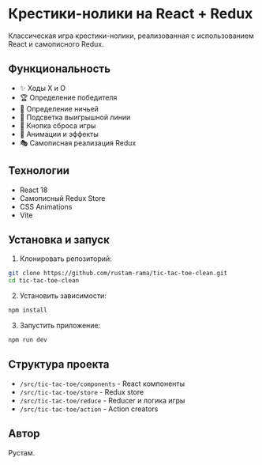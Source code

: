 # Крестики-нолики на React + Redux

Классическая игра крестики-нолики, реализованная с использованием React и самописного Redux.

## Функциональность

- ✨ Ходы X и O
- 🏆 Определение победителя
- 🤝 Определение ничьей
- 🎨 Подсветка выигрышной линии
- 🔄 Кнопка сброса игры
- 💫 Анимации и эффекты
- 🎭 Самописная реализация Redux

## Технологии

- React 18
- Самописный Redux Store
- CSS Animations
- Vite

## Установка и запуск

1. Клонировать репозиторий:
```bash
git clone https://github.com/rustam-rama/tic-tac-toe-clean.git
cd tic-tac-toe-clean

```

2. Установить зависимости:

```bash
npm install
```

3. Запустить приложение:

```bash
npm run dev
```

## Структура проекта

- `/src/tic-tac-toe/components` - React компоненты
- `/src/tic-tac-toe/store` - Redux store
- `/src/tic-tac-toe/reduce` - Reducer и логика игры
- `/src/tic-tac-toe/action` - Action creators

## Автор

Рустам.
